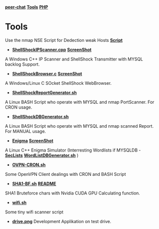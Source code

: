 **[peer-chat](../)** **[Tools](#)** **[PHP](../php/)**

# Tools

Use the nmap NSE Script for Dedection weak Hosts **[Script](https://svn.nmap.org/nmap/scripts/http-shellshock.nse)**

* **[ShellShockIPScanner.cpp](ShellShockIPScanner.cpp)** **[ScreenShot](ShellShockIPScanner.png)**

A Windows C++ IP Scanner and ShellShock Transmitter with MYSQL backlog Support.


* **[ShellShockBrowser.c](ShellShockBrowser.c)** **[ScreenShot](ShellShockBrowser.png)**

A Windows/Linux C SOcket ShellShock WebBrowser.


* **[ShellShockReportGenerator.sh](ShellShockReportGenerator.sh)**

A Linux BASH Script who operate with MYSQL and nmap PortScanner. For CRON usage.


* **[ShellShockDBGenerator.sh](ShellShockDBGenerator.sh)**

A Linux BASH Script who operate with MYSQL and nmap scanned Report. For MANUAL usage.

* **[Enigma](enigma.png)** **[ScreenShot](enigma.png)**

A Linux C++ Enigma Simulator (Interresting Wordlists if MYSQLDB - **[SecLists](https://github.com/danielmiessler/SecLists/tree/master/Miscellaneous)** **[WordListDBGenerator.sh](wordlistDBGenerator.sh)** )

* **[OVPN-CRON.sh](OVPN-CRON.sh)**

Some OpenVPN Client dealings with CRON and BASH Script

* **[SHA1-BF.sh](SHA1-BF.sh)** **[README](https://github.com/smoes/SHA1-CUDA-bruteforce/)**

SHA1 Bruteforce chars with Nvidia CUDA GPU Calculating function.

* **[wifi.sh](Wifi.sh)**

Some tiny wifi scanner script

* **[drive.png](drive.png)**
Development Applikation on test drive.
